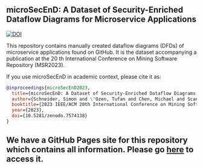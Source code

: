 ## microSecEnD: A Dataset of Security-Enriched Dataflow Diagrams for Microservice Applications

[![DOI](https://zenodo.org/badge/DOI/10.5281/zenodo.7574138.svg)](https://doi.org/10.5281/zenodo.7574138)

This repository contains manually created dataflow diagrams (DFDs) of microservice applications found on GitHub.
It is the dataset accompanying a publication at the 20 th International Conference on Mining Software Repository (MSR2023).

If you use microSecEnD in academic context, please cite it as:

```bibtex
@inproceedings{microSecEnD2023,
  title={microSecEnD: A Dataset of Security-Enriched Dataflow Diagrams for Microservice Applications},  
  author={Schneider, Simon and \"Ozen, Tufan and Chen, Michael and Scandariato, Riccardo},  
  booktitle={2023 IEEE/ACM 20th International Conference on Mining Software Repositories (MSR)},   
  year={2023},
  doi={10.5281/zenodo.7574138}
}
```




## We have a GitHub Pages site for this repository which contains all information. Please go [here](https://tuhh-softsec.github.io/microSecEnD) to access it.
